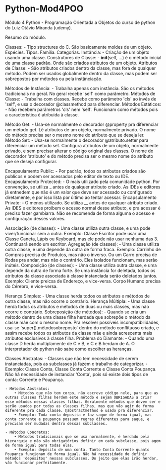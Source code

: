 # Python-Mod4POO
Módulo 4 Python - Programação Orientada a Objetos do curso de python do Luiz Otávio Miranda (udemy).

Resumo do módulo.

Classes:
    - Tipo structures do C. São basicamente moldes de um objeto. Espécies. Tipos. Família. Categorias.
Instância:
    - Criação de um objeto usando uma classe.
Construtores de Classe:
    - __init__(self, ...) é o método inicial de uma classe padrão. Onde são criados atributos de um objeto.
Atributos de Classe:
    - São atributos criados dentro da classe, mas fora de qualquer método. Podem ser usados globalmente dentro da classe, mas podem ser sobrepostos por métodos ou pela instânciação.


Métodos de Instância:
    - Trabalha apenas com instância. São os métodos tradicionais no geral. No geral recebe 'self' como parâmetro.
Métodos de Classe:
    - Trabalha com classes. Recebe como parâmetro 'cls' ao invés de 'self', e usa o decorador @classmethod para diferenciar.
Métodos Estáticos:
    - Não recebem parâmetros 'cls' nem 'self'. Funcionam como métodos pois a característica é atribuida à classe.


Método Get:
    - Usa-se normalmente o decorador @property pra diferenciar um método get. Lê atributos de um objeto, normalmente privado. O nome do método precisa ser o mesmo nome do atributo que se deseja ler.
Método Set:
    - Usa-se normalmente o decorador @atributo.setter para diferenciar um método set. Configura atributos de um objeto, normalmente privado, e sem precisar alterar o código original das classes. O nome do decorador 'atributo' e do método precisa ser o mesmo nome do atributo que se deseja configurar.


Encapsulamento Public:
    - Por padrão, todos os atributos criados são publicos e podem ser acessados pelo editor de texto ou IDE.
Encapsulamento Protected:
    - O mais utilizado pela comunidade python. Por convenção, se utiliza _ antes de qualquer atributo criado. As IDEs e editores já entnedem que não é um valor que deve ser acessado ou configurado diretamente, e por isso lista por último ao tentar acessar.
Encapsulamento Private:
    - O menos utilizado. Se utiliza __ antes de qualquer atributo criado. As IDES e editores proibem o acesso normal desse atributo, e pra acessar é preciso fazer gambiarra. Não se recomenda de forma alguma o acesso e configuração desses valores.


Associação (de classes):
    - Uma classe utiliza outra classe, e uma pode viver/funcionar sem a outra. Exemplo: Classe Escritor pode usar uma Classe Caneta, Lápis ou Keyboard, mas ele pode não usar nenhuma das 3. Continuará sendo um escritor.
Agregação (de classes):
    - Uma classe utiliza outra classe, e uma depende da outra de forma fraca. Exemplo: Carrinho de Compras precisa de Produtos, mas não o inverso. Ou um Carro precisa de Rodas pra andar, mas não o contrário. Eles isolados funcionam, mas serão inúteis.
Composição (de classes):
    - Uma classe utiliza outra classe, e uma depende da outra de forma forte. Se uma instância for deletada, todos os atributos da classe associada à classe instanciada serão deletados juntos. Exemplo: Cliente preicsa de Endereço, e vice-versa. Corpo Humano precisa do Cérebro, e vice-versa.


Herança Simples:
    - Uma classe herda todos os atributos e métodos de outra classe, mas não ocorre o contrário.
Herança Múltipla:
    - Uma classe herda todos os atributos e métodos de duas ou mais classes, mas não ocorre o contrário.
Sobreposição (de métodos):
    - Quando se cria um método dentro de uma classe filha herdada que sobrepõe o método da classe mãe com o mesmo nome. Pra resolver possíveis incompatibilidades, usa-se 'super().métodosobreposto' dentro do método conflituoso criado, e assim recebe todos os atributos da classe mãe e ainda acrescenta mais atributos exclusivos à classe filha.
Problema do Diamante:
    - Quando uma classe D herda multiplamente de C e B, e C e B herdam de A. O interpretador do python não sabe como escolher as heranças.


Classes Abstratas:
    - Classes que não tem necessidade de serem instanciadas, pois as subclasses já fazem o trabalho de categorizar.
    - Exemplo: Classe Conta, Classe Conta Corrente e Classe Conta Poupança. Não há necessidade de instanciar 'Conta', pois só existe dois tipos de conta: Corrente e Poupança.

    - Métodos Abstratos:
        • Métodos que não tem corpo, não escreve código nele, para que as outras classes filhas herdem este método e sejam OBRIGADAS a criar esse métodos nessas classes filhas. Geralmente métodos que devem ser e serão usados por todas as classes filhas, mas que vão agir de forma diferente pra cada classe. @abstractmethod é usado pra diferenciar.
        • Exemplo: Toda conta deposita e faz saque de forma igual, mas conta corrente e poupança possuem regras diferentes para saque, e precisam ser mudadas dentro dessas subclasses.

    - Métodos Concretos:
        • Métodos tradicionais que se usa normalmente, é herdado pela hierarquia e não são obrigatórios definir em cada subclasse, pois agem de forma igual para todas elas.
        • Exemplo: depósito de uma conta. Tanto Conta Corrente quanto Poupança funcionam de forma igual. Não há necessidade de definir métodos 'depósitos' nessas subclasses. Do jeito que elas irão herdar, vão funcionar perfeitamente.